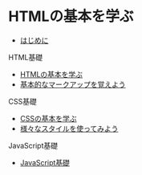 # HTMLの基本を学ぶ

* [はじめに](readme.md)

HTML基礎

* [HTMLの基本を学ぶ](html1.md)
* [基本的なマークアップを覚えよう](html2.md)

CSS基礎

* [CSSの基本を学ぶ](css1.md)
* [様々なスタイルを使ってみよう](css2.md)

JavaScript基礎

* [JavaScript基礎](javascript.md)

